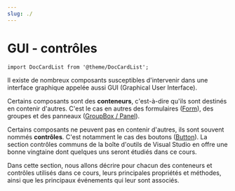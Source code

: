 ```yaml
---
slug: ./
---
```


# GUI - contrôles

```mdx-code-block
import DocCardList from '@theme/DocCardList';
```

Il existe de nombreux composants susceptibles d'intervenir dans une interface graphique appelée aussi GUI (Graphical User Interface).

Certains composants sont des **conteneurs**, c'est-à-dire qu'ils sont destinés en contenir d'autres. C'est le cas en autres des formulaires ([Form](https://sites.google.com/site/notionscsharpcem/guicontroles/form)), des groupes et des panneaux ([GroupBox / Panel](https://sites.google.com/site/notionscsharpcem/guicontroles/groupbox)).

Certains composants ne peuvent pas en contenir d'autres, ils sont souvent nommés **contrôles**. C'est notamment le cas des boutons ([Button](https://sites.google.com/site/notionscsharpcem/guicontroles/button)). La section contrôles communs de la boîte d'outils de Visual Studio en offre une bonne vingtaine dont quelques uns seront étudiés dans ce cours.

Dans cette section, nous allons décrire pour chacun des conteneurs et contrôles utilisés dans ce cours, leurs principales propriétés et méthodes, ainsi que les principaux événements qui leur sont associés.

<DocCardList />
